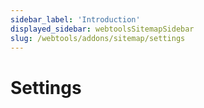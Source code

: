 ```yaml
---
sidebar_label: 'Introduction'
displayed_sidebar: webtoolsSitemapSidebar
slug: /webtools/addons/sitemap/settings
---
```


# Settings